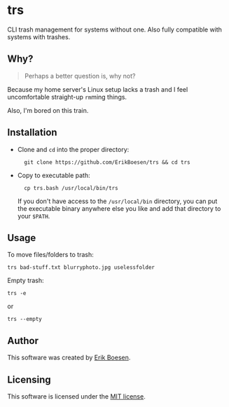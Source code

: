 # trs
CLI trash management for systems without one. Also fully compatible with systems with trashes.

## Why?
> Perhaps a better question is, why not?

Because my home server's Linux setup lacks a trash and I feel uncomfortable straight-up `rm`ming things.

Also, I'm bored on this train.

## Installation
* Clone and `cd` into the proper directory:

        git clone https://github.com/ErikBoesen/trs && cd trs

* Copy to executable path:

        cp trs.bash /usr/local/bin/trs

    If you don't have access to the `/usr/local/bin` directory, you can put the executable binary anywhere else you like and add that directory to your `$PATH`.

## Usage
To move files/folders to trash:

    trs bad-stuff.txt blurryphoto.jpg uselessfolder

Empty trash:

    trs -e

or

    trs --empty

## Author
This software was created by [Erik Boesen](https://github.com/ErikBoesen).

## Licensing
This software is licensed under the [MIT license](LICENSE).
